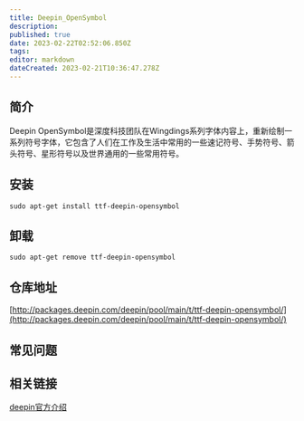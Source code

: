 ```yaml
---
title: Deepin_OpenSymbol
description: 
published: true
date: 2023-02-22T02:52:06.850Z
tags: 
editor: markdown
dateCreated: 2023-02-21T10:36:47.278Z
---
```


## 简介

Deepin OpenSymbol是深度科技团队在Wingdings系列字体内容上，重新绘制一系列符号字体，它包含了人们在工作及生活中常用的一些速记符号、手势符号、箭头符号、星形符号以及世界通用的一些常用符号。

## 安装

`sudo apt-get install ttf-deepin-opensymbol`

## 卸载

`sudo apt-get remove ttf-deepin-opensymbol`

## 仓库地址

[http://packages.deepin.com/deepin/pool/main/t/ttf-deepin-opensymbol/](http://packages.deepin.com/deepin/pool/main/t/ttf-deepin-opensymbol/)

## 常见问题

## 相关链接

[deepin官方介绍](https://www.deepin.org/original/deepin-opensymbol/)
